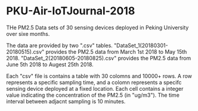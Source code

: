 # PKU-Air-IoTJournal-2018

THe PM2.5 Data sets of 30 sensing devices deployed in Peking University over sixe months.

The data are provided by two ".csv" tables. "DataSet_1(20180301-20180515).csv" provides the PM2.5 data from March 1st 2018 to May 15th 2018. "DataSet_2(20180605-20180825).csv" provides the PM2.5 data from June 5th 2018 to Augest 25th 2018.

Each "csv" file is contains a table with 30 colomns and 10000+ rows. A row represents a specific sampling time, and a colomn represents a specifc sensing device deployed at a fixed location. Each cell contains a integer value indicating the concentration of the PM2.5 (in "ug/m3"). The time interval between adjacnt sampling is 10 minutes.
